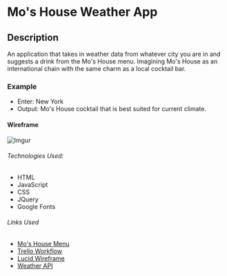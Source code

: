 # Mo's House Weather App

## Description
An application that takes in weather data from whatever city you are in and suggests a drink from the Mo's House menu.
Imagining Mo's House as an international chain with the same charm as a local cocktail bar.

### Example

- Enter: New York 
- Output: Mo's House cocktail that is best suited for current climate.

#### Wireframe

![Imgur](https://imgur.com/YGzzpJ1)


###### Technologies Used: 
- HTML 
- JavaScript
- CSS
- JQuery
- Google Fonts

###### Links Used
- [Mo's House Menu](https://www.mos-house.com/menus)
- [Trello Workflow](https://trello.com/b/Ah3ii4UE/unit-1-project)
- [Lucid Wireframe](https://lucid.app/lucidchart/f2c34f3d-6ba0-4e00-a976-2176f215a507/edit?viewport_loc=-208%2C-137%2C1912%2C948%2C0_0&invitationId=inv_2c0492e5-fbb0-41bb-9fe3-91bf8abba24b)
- [Weather API](https://openweathermap.org/api)
